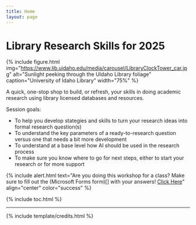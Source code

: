 ```yaml
---
title: Home
layout: page
---
```


# Library Research Skills for 2025

{% include figure.html img="https://www.lib.uidaho.edu/media/carousel/LibraryClockTower_car.jpg" alt="Sunlight peeking through the UIdaho Library foliage" caption="University of Idaho Library" width="75%" %}

A quick, one-stop shop to build, or refresh, your skills in doing academic research using library licensed databases and resources.

Session goals:
- To help you develop stategies and skills to turn your research ideas into formal research question(s)
- To understand the key parameters of a ready-to-research question versus one that needs a bit more development 
- To understand at a base level how AI should be used in the research process
- To make sure you know where to go for next steps, either to start your research or for more support 

{% include alert.html text="Are you doing this workshop for a class? Make sure to fill out the (Microsoft Forms form)[] with your answers! [Click Here](https://forms.google.com/123)" align="center" color="success" %}

{% include toc.html %}

------

{% include template/credits.html %}
